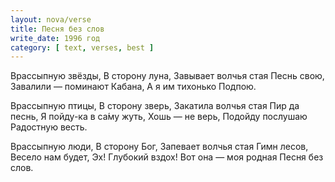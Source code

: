 ```yaml
---
layout: nova/verse
title: Песня без слов
write_date: 1996 год
category: [ text, verses, best ]
---
```

Врассыпную звёзды,
В сторону луна,
Завывает волчья стая
Песнь свою,
Завалили — поминают
Кабана,
А я им тихонько
Подпою.

Врассыпную птицы,
В сторону зверь,
Закатила волчья стая
Пир да песнь,
Я пойду-ка в са́му жуть,
Хошь — не верь,
Подойду послушаю
Радостную весть.

Врассыпную люди,
В сторону Бог,
Запевает волчья стая
Гимн лесов,
Весело нам будет,
Эх! Глубокий вздох!
Вот она — моя родная
Песня без слов.
